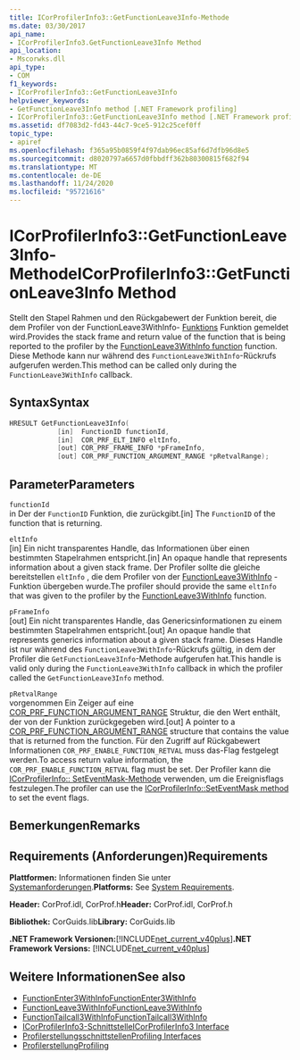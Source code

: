 ```yaml
---
title: ICorProfilerInfo3::GetFunctionLeave3Info-Methode
ms.date: 03/30/2017
api_name:
- ICorProfilerInfo3.GetFunctionLeave3Info Method
api_location:
- Mscorwks.dll
api_type:
- COM
f1_keywords:
- ICorProfilerInfo3::GetFunctionLeave3Info
helpviewer_keywords:
- GetFunctionLeave3Info method [.NET Framework profiling]
- ICorProfilerInfo3::GetFunctionLeave3Info method [.NET Framework profiling]
ms.assetid: df7083d2-fd43-44c7-9ce5-912c25cef0ff
topic_type:
- apiref
ms.openlocfilehash: f365a95b0859f4f97dab96ec85af6d7dfb96d8e5
ms.sourcegitcommit: d8020797a6657d0fbbdff362b80300815f682f94
ms.translationtype: MT
ms.contentlocale: de-DE
ms.lasthandoff: 11/24/2020
ms.locfileid: "95721616"
---
```

# <a name="icorprofilerinfo3getfunctionleave3info-method"></a><span data-ttu-id="02f82-102">ICorProfilerInfo3::GetFunctionLeave3Info-Methode</span><span class="sxs-lookup"><span data-stu-id="02f82-102">ICorProfilerInfo3::GetFunctionLeave3Info Method</span></span>

<span data-ttu-id="02f82-103">Stellt den Stapel Rahmen und den Rückgabewert der Funktion bereit, die dem Profiler von der FunctionLeave3WithInfo- [Funktions](functionleave3withinfo-function.md) Funktion gemeldet wird.</span><span class="sxs-lookup"><span data-stu-id="02f82-103">Provides the stack frame and return value of the function that is being reported to the profiler by the [FunctionLeave3WithInfo function](functionleave3withinfo-function.md) function.</span></span> <span data-ttu-id="02f82-104">Diese Methode kann nur während des `FunctionLeave3WithInfo`-Rückrufs aufgerufen werden.</span><span class="sxs-lookup"><span data-stu-id="02f82-104">This method can be called only during the `FunctionLeave3WithInfo` callback.</span></span>  
  
## <a name="syntax"></a><span data-ttu-id="02f82-105">Syntax</span><span class="sxs-lookup"><span data-stu-id="02f82-105">Syntax</span></span>  
  
```cpp  
HRESULT GetFunctionLeave3Info(  
            [in]  FunctionID functionId,  
            [in]  COR_PRF_ELT_INFO eltInfo,  
            [out] COR_PRF_FRAME_INFO *pFrameInfo,  
            [out] COR_PRF_FUNCTION_ARGUMENT_RANGE *pRetvalRange);  
```  
  
## <a name="parameters"></a><span data-ttu-id="02f82-106">Parameter</span><span class="sxs-lookup"><span data-stu-id="02f82-106">Parameters</span></span>  

 `functionId`  
 <span data-ttu-id="02f82-107">in Der der `FunctionID` Funktion, die zurückgibt.</span><span class="sxs-lookup"><span data-stu-id="02f82-107">[in] The `FunctionID` of the function that is returning.</span></span>  
  
 `eltInfo`  
 <span data-ttu-id="02f82-108">[in] Ein nicht transparentes Handle, das Informationen über einen bestimmten Stapelrahmen entspricht.</span><span class="sxs-lookup"><span data-stu-id="02f82-108">[in] An opaque handle that represents information about a given stack frame.</span></span> <span data-ttu-id="02f82-109">Der Profiler sollte die gleiche bereitstellen `eltInfo` , die dem Profiler von der [FunctionLeave3WithInfo](functionleave3withinfo-function.md) -Funktion übergeben wurde.</span><span class="sxs-lookup"><span data-stu-id="02f82-109">The profiler should provide the same `eltInfo` that was given to the profiler by the [FunctionLeave3WithInfo](functionleave3withinfo-function.md) function.</span></span>  
  
 `pFrameInfo`  
 <span data-ttu-id="02f82-110">[out] Ein nicht transparentes Handle, das Genericsinformationen zu einem bestimmten Stapelrahmen entspricht.</span><span class="sxs-lookup"><span data-stu-id="02f82-110">[out] An opaque handle that represents generics information about a given stack frame.</span></span> <span data-ttu-id="02f82-111">Dieses Handle ist nur während des `FunctionLeave3WithInfo`-Rückrufs gültig, in dem der Profiler die `GetFunctionLeave3Info`-Methode aufgerufen hat.</span><span class="sxs-lookup"><span data-stu-id="02f82-111">This handle is valid only during the `FunctionLeave3WithInfo` callback in which the profiler called the `GetFunctionLeave3Info` method.</span></span>  
  
 `pRetvalRange`  
 <span data-ttu-id="02f82-112">vorgenommen Ein Zeiger auf eine [COR_PRF_FUNCTION_ARGUMENT_RANGE](cor-prf-function-argument-range-structure.md) Struktur, die den Wert enthält, der von der Funktion zurückgegeben wird.</span><span class="sxs-lookup"><span data-stu-id="02f82-112">[out] A pointer to a [COR_PRF_FUNCTION_ARGUMENT_RANGE](cor-prf-function-argument-range-structure.md) structure that contains the value that is returned from the function.</span></span> <span data-ttu-id="02f82-113">Für den Zugriff auf Rückgabewert Informationen `COR_PRF_ENABLE_FUNCTION_RETVAL` muss das-Flag festgelegt werden.</span><span class="sxs-lookup"><span data-stu-id="02f82-113">To access return value information, the `COR_PRF_ENABLE_FUNCTION_RETVAL` flag must be set.</span></span> <span data-ttu-id="02f82-114">Der Profiler kann die [ICorProfilerInfo:: SetEventMask-Methode](icorprofilerinfo-seteventmask-method.md) verwenden, um die Ereignisflags festzulegen.</span><span class="sxs-lookup"><span data-stu-id="02f82-114">The profiler can use the [ICorProfilerInfo::SetEventMask method](icorprofilerinfo-seteventmask-method.md) to set the event flags.</span></span>  
  
## <a name="remarks"></a><span data-ttu-id="02f82-115">Bemerkungen</span><span class="sxs-lookup"><span data-stu-id="02f82-115">Remarks</span></span>  
  
## <a name="requirements"></a><span data-ttu-id="02f82-116">Requirements (Anforderungen)</span><span class="sxs-lookup"><span data-stu-id="02f82-116">Requirements</span></span>  

 <span data-ttu-id="02f82-117">**Plattformen:** Informationen finden Sie unter [Systemanforderungen](../../get-started/system-requirements.md).</span><span class="sxs-lookup"><span data-stu-id="02f82-117">**Platforms:** See [System Requirements](../../get-started/system-requirements.md).</span></span>  
  
 <span data-ttu-id="02f82-118">**Header:** CorProf.idl, CorProf.h</span><span class="sxs-lookup"><span data-stu-id="02f82-118">**Header:** CorProf.idl, CorProf.h</span></span>  
  
 <span data-ttu-id="02f82-119">**Bibliothek:** CorGuids.lib</span><span class="sxs-lookup"><span data-stu-id="02f82-119">**Library:** CorGuids.lib</span></span>  
  
 <span data-ttu-id="02f82-120">**.NET Framework Versionen:**[!INCLUDE[net_current_v40plus](../../../../includes/net-current-v40plus-md.md)]</span><span class="sxs-lookup"><span data-stu-id="02f82-120">**.NET Framework Versions:** [!INCLUDE[net_current_v40plus](../../../../includes/net-current-v40plus-md.md)]</span></span>  
  
## <a name="see-also"></a><span data-ttu-id="02f82-121">Weitere Informationen</span><span class="sxs-lookup"><span data-stu-id="02f82-121">See also</span></span>

- [<span data-ttu-id="02f82-122">FunctionEnter3WithInfo</span><span class="sxs-lookup"><span data-stu-id="02f82-122">FunctionEnter3WithInfo</span></span>](functionenter3withinfo-function.md)
- [<span data-ttu-id="02f82-123">FunctionLeave3WithInfo</span><span class="sxs-lookup"><span data-stu-id="02f82-123">FunctionLeave3WithInfo</span></span>](functionleave3withinfo-function.md)
- [<span data-ttu-id="02f82-124">FunctionTailcall3WithInfo</span><span class="sxs-lookup"><span data-stu-id="02f82-124">FunctionTailcall3WithInfo</span></span>](functiontailcall3withinfo-function.md)
- [<span data-ttu-id="02f82-125">ICorProfilerInfo3-Schnittstelle</span><span class="sxs-lookup"><span data-stu-id="02f82-125">ICorProfilerInfo3 Interface</span></span>](icorprofilerinfo3-interface.md)
- [<span data-ttu-id="02f82-126">Profilerstellungsschnittstellen</span><span class="sxs-lookup"><span data-stu-id="02f82-126">Profiling Interfaces</span></span>](profiling-interfaces.md)
- [<span data-ttu-id="02f82-127">Profilerstellung</span><span class="sxs-lookup"><span data-stu-id="02f82-127">Profiling</span></span>](index.md)
